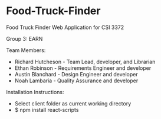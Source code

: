 # Food-Truck-Finder
Food Truck Finder Web Application for CSI 3372

Group 3: EARN

Team Members:
* Richard Hutcheson - Team Lead, developer, and Librarian
* Ethan Robinson - Requirements Engineer and developer
* Austin Blanchard - Design Engineer and developer
* Noah Lambaria - Quality Assurance and developer

Installation Instructions:
  - Select client folder as current working directory
  - $ npm install react-scripts
